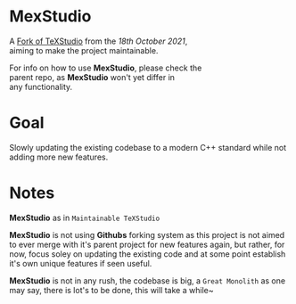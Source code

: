 
[Fork of TexStudio]: https://github.com/texstudio-org/texstudio


# MexStudio

A [Fork of TeXStudio] from the *18th October 2021*,<br>
aiming to make the project maintainable.

For info on how to use **MexStudio**, please check the<br>
parent repo, as **MexStudio** won't yet differ in<br>
any functionality.

# Goal

Slowly updating the existing codebase to a modern
C++ standard while not adding more new features.

# Notes

**MexStudio** as in `Maintainable TeXStudio`

**MexStudio** is not using **Githubs** forking
system as this project is not aimed to ever merge
with it's parent project for new features again,
but rather, for now, focus soley on updating
the existing code and at some point establish
it's own unique features if seen useful.

**MexStudio** is not in any rush, the codebase
is big, a `Great Monolith` as one may say, there
is lot's to be done, this will take a while~